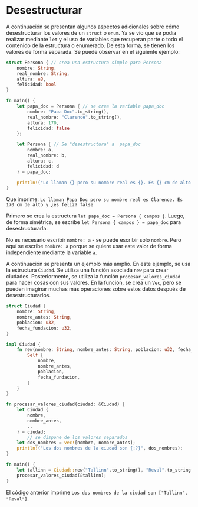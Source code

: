 # Desestructurar

A continuación se presentan algunos aspectos adicionales sobre cómo desestructurar los valores de un `struct` o `enum`. Ya se vio que se podía realizar mediante `let` y el uso de variables que recuperan parte o todo el contenido de la estructura o enumerado. De esta forma, se tienen los valores de forma separada. Se puede observar en el siguiente ejemplo:

```rust
struct Persona { // crea una estructura simple para Persona
    nombre: String,
    real_nombre: String,
    altura: u8,
    felicidad: bool
}

fn main() {
    let papa_doc = Persona { // se crea la variable papa_doc
        nombre: "Papa Doc".to_string(),
        real_nombre: "Clarence".to_string(),
        altura: 170,
        felicidad: false
    };

    let Persona { // Se "desestructura" a  papa_doc
        nombre: a,
        real_nombre: b,
        altura: c,
        felicidad: d
    } = papa_doc;

    println!("Lo llaman {} pero su nombre real es {}. Es {} cm de alto y ¿es feliz? {}", a, b, c, d);
}
```

Que imprime: `Lo llaman Papa Doc pero su nombre real es Clarence. Es 170 cm de alto y ¿es feliz? false`

Primero se crea la estructura `let papa_doc = Persona { campos }`. Luego, de forma simétrica, se escribe `let Persona { campos } = papa_doc` para desestructurarla.

No es necesario escribir `nombre: a` - se puede escribir solo `nombre`. Pero aquí se escribe `nombre: a` porque se quiere usar este valor de forma independiente mediante la variable `a`.

A continuación se presenta un ejemplo más amplio.  En este ejemplo, se usa la estructura `Ciudad`. Se utiliza una función asociada `new` para crear ciudades. Posteriormente, se utiliza la función `procesar_valores_ciudad` para hacer cosas con sus valores. En la función, se crea un `Vec`, pero se pueden imaginar muchas más operaciones sobre estos datos después de desestructurarlos.

```rust
struct Ciudad {
    nombre: String,
    nombre_antes: String,
    poblacion: u32,
    fecha_fundacion: u32,
}

impl Ciudad {
    fn new(nombre: String, nombre_antes: String, poblacion: u32, fecha_fundacion: u32) -> Self {
        Self {
            nombre,
            nombre_antes,
            poblacion,
            fecha_fundacion,
        }
    }
}

fn procesar_valores_ciudad(ciudad: &Ciudad) {
    let Ciudad {
        nombre,
        nombre_antes,
        ..
    } = ciudad;
        // se dispone de los valores separados
    let dos_nombres = vec![nombre, nombre_antes];
    println!("Los dos nombres de la ciudad son {:?}", dos_nombres);
}

fn main() {
    let tallinn = Ciudad::new("Tallinn".to_string(), "Reval".to_string(), 426_538, 1219);
    procesar_valores_ciudad(&tallinn);
}
```

El código anterior imprime `Los dos nombres de la ciudad son ["Tallinn", "Reval"]`.

